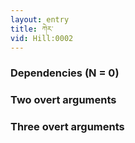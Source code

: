 ```yaml
---
layout: entry
title: ཀེར་
vid: Hill:0002
---
```

### Dependencies (N = 0)


### Two overt arguments


### Three overt arguments
